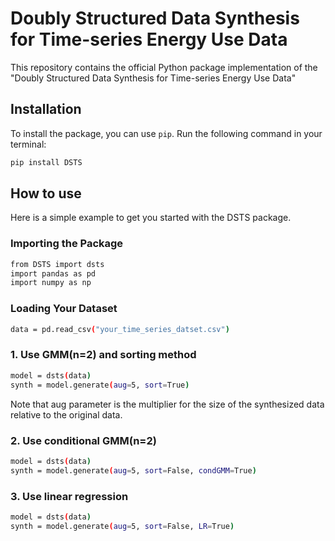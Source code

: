 # Doubly Structured Data Synthesis for Time-series Energy Use Data

This repository contains the official Python package implementation of the "Doubly Structured Data Synthesis for Time-series Energy Use Data" 

## Installation
To install the package, you can use `pip`. Run the following command in your terminal:

```bash
pip install DSTS
```

## How to use
Here is a simple example to get you started with the DSTS package.

### Importing the Package

```bash
from DSTS import dsts
import pandas as pd
import numpy as np
```

### Loading Your Dataset
```bash
data = pd.read_csv("your_time_series_datset.csv")
```

### 1. Use GMM(n=2) and sorting method
```bash
model = dsts(data)
synth = model.generate(aug=5, sort=True)
```
Note that aug parameter is the multiplier for the size of the synthesized data relative to the original data.

### 2. Use conditional GMM(n=2)
```bash
model = dsts(data)
synth = model.generate(aug=5, sort=False, condGMM=True)
```

### 3. Use linear regression
```bash
model = dsts(data)
synth = model.generate(aug=5, sort=False, LR=True)
```
